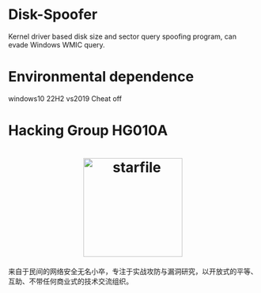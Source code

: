 # Disk-Spoofer
Kernel driver based disk size and sector query spoofing program, can evade Windows WMIC query.

# Environmental dependence
windows10 22H2 vs2019  Cheat off

# Hacking Group HG010A
<h1 align="center">
  <img src="https://github.com/HG010A/Disk-Spoofer/blob/main/logo.png" alt="starfile" width="200px">
  <br>
</h1>
来自于民间的网络安全无名小卒，专注于实战攻防与漏洞研究，以开放式的平等、互助、不带任何商业式的技术交流组织。
